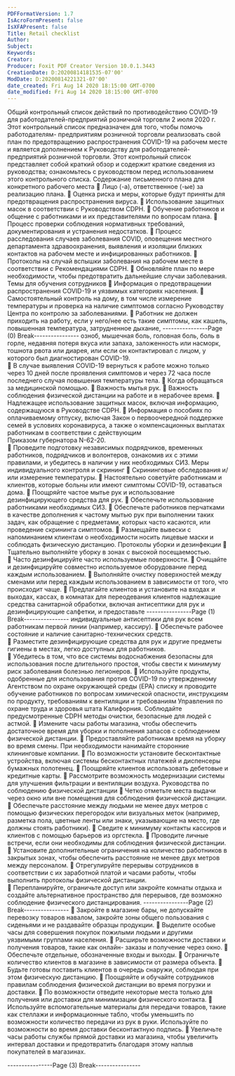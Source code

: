 ```yaml
---
PDFFormatVersion: 1.7
IsAcroFormPresent: false
IsXFAPresent: false
Title: Retail checklist
Author: 
Subject: 
Keywords: 
Creator: 
Producer: Foxit PDF Creator Version 10.0.1.3443
CreationDate: D:20200814181535-07'00'
ModDate: D:20200814221321-07'00'
date_created: Fri Aug 14 2020 18:15:00 GMT-0700
date_modified: Fri Aug 14 2020 18:15:00 GMT-0700
---
```

Общий контрольный список действий по 
противодействию COVID-19 
для работодателей-предприятий розничной торговли 
2 июля 2020 г. 
Этот контрольный список предназначен для того, чтобы помочь работодателям-
предприятиям розничной торговли реализовать свой план по предотвращению 
распространения COVID-19 на рабочем месте и является дополнением к Руководству для 
работодателей-предприятий розничной торговли. Этот контрольный список представляет 
собой краткий обзор и содержит краткие сведения из руководства; ознакомьтесь с 
руководством перед использованием этого контрольного списка. 
Содержание письменного плана для 
конкретного рабочего места 
 Лицо (-а), ответственное (-ые) за реализацию плана. 
 Оценка риска и меры, которые будут приняты для предотвращения 
распространения вируса. 
 Использование защитных масок в соответствии с Руководством CDPH. 
 Обучение работников и общение с работниками и их представителями по 
вопросам плана. 
 Процесс проверки соблюдения нормативных требований, документирования 
и устранения недостатков. 
 Процесс расследования случаев заболевания COVID, оповещения местного 
департамента здравоохранения, выявления и изоляции близких контактов на 
рабочем месте и инфицированных работников. 
 Протоколы на случай вспышки заболевания на рабочем месте в 
соответствии с Рекомендациями CDPH. 
 Обновляйте план по мере необходимости, чтобы предотвратить дальнейшие 
случаи заболевания. 
Темы для обучения сотрудников 
 Информация о предотвращении распространения COVID-19 и уязвимых 
категориях населения. 
 Самостоятельный контроль на дому, в том числе измерение температуры и 
проверка на наличие симптомов согласно Руководству Центра по контролю 
за заболеваниями. 
 Работник не должен приходить на работу, если у него/нее есть такие 
симптомы, как кашель, повышенная температура, затрудненное дыхание, 
----------------Page (0) Break----------------
озноб, мышечная боль, головная боль, боль в горле, недавняя потеря вкуса 
или запаха, заложенность или насморк, тошнота рвота или диарея, или если 
он контактировал с лицом, у которого был диагностирован COVID-19.  
 В случае выявления COVID-19 вернуться к работе можно только через 10 дней 
после проявления симптомов и через 72 часа после последнего случая 
повышения температуры тела. 
 Когда обращаться за медицинской помощью. 
 Важность мытья рук. 
 Важность соблюдения физической дистанции на работе и в нерабочее 
время. 
 Надлежащее использование защитных масок, включая информацию, 
содержащуюся в Руководстве CDPH. 
 Информация о пособиях по оплачиваемому отпуску, включая Закон о 
первоочередной поддержке семей в условиях коронавируса,  а также о 
компенсационных выплатах работникам в соответствии с действующим  
Приказом губернатора N-62-20.  
 Проведите подготовку независимых подрядчиков, временных работников, 
подрядчиков и волонтеров, ознакомив их с этими правилами, и убедитесь в 
наличии у них необходимых СИЗ. 
Меры индивидуального контроля и скрининг 
 Скрининговые обследования и/или измерение температуры. 
 Настоятельно советуйте работникам и клиентов, которые больны или имеют 
симптомы COVID-19, оставаться дома. 
 Поощряйте частое мытье рук и использование дезинфицирующего средства 
для рук. 
 Обеспечьте использование работниками необходимых СИЗ. 
 Обеспечьте работников перчатками в качестве дополнения к частому мытью 
рук при выполнении таких задач, как обращение с предметами, которых 
часто касаются, или проведение скрининга симптомов. 
  Размещайте вывески с напоминанием клиентам о необходимости носить 
лицевые маски и соблюдать физическую дистанцию. 
Протоколы уборки и дезинфекции 
 Тщательно выполняйте уборку в зонах с высокой посещаемостью.  
 Часто дезинфицируйте часто используемые поверхности. 
 Очищайте и дезинфицируйте совместно используемое оборудование 
перед каждым использованием. 
 Выполняйте очистку поверхностей между сменами или перед каждым 
использованием в зависимости от того, что происходит чаще. 
 Предлагайте клиентов и установите на входах и выходах, кассах, в комнатах 
для переодевания клиентов надлежащие средства санитарной обработки, 
включая антисептики для рук и дезинфицирующие салфетки, и предоставьте 
----------------Page (1) Break----------------
индивидуальные антисептики для рук всем работникам первой линии 
(например, кассиру). 
 Обеспечьте рабочее состояние и наличие санитарно-технических средств.  
 Разместите дезинфицирующие средства для рук и другие предметы гигиены 
в местах, легко доступных для работников.  
 Убедитесь в том, что все системы водоснабжения безопасны для 
использования после длительного простоя, чтобы свести к минимуму риск 
заболевания болезнью легионеров. 
 Используйте продукты, одобренные для использования против COVID-19 по 
утвержденному Агентством по охране окружающей среды (EPA) списку и 
проводите обучение работников по вопросам химической опасности, 
инструкциям по продукту, требованиям к вентиляции и требованиям 
Управления по охране труда и здоровья штата Калифорния. Соблюдайте 
предусмотренные CDPH методы очистки, безопасные для людей с астмой. 
 Измените часы работы магазина, чтобы обеспечить достаточное время для 
уборки и пополнения запасов с соблюдением физической дистанции. 
 Предоставляйте работникам время на уборку во время смены. При 
необходимости нанимайте сторонние клининговые компании. 
 По возможности установите бесконтактные устройства, включая системы 
бесконтактных платежей и диспенсеры бумажных полотенец. 
 Поощряйте клиентов использовать дебетовые и кредитные карты. 
 Рассмотрите возможность модернизации системы для улучшения 
фильтрации и вентиляции воздуха. 
Руководства по соблюдению физической 
дистанции 
 Четко отметьте места выдачи через окно или вне помещения для соблюдения 
физической дистанции. 
 Обеспечьте расстояние между людьми не менее двух метров с помощью 
физических перегородок или визуальных меток (например, разметка пола, 
цветные ленты или знаки, указывающие на место, где должны стоять 
работники). 
 Сведите к минимуму контакты кассиров и клиентов с помощью барьеров из 
оргстекла. 
 Проводите личные встречи, если они необходимы для соблюдения 
физической дистанции. 
 Установите дополнительные ограничения на количество работников в 
закрытых зонах, чтобы обеспечить расстояние не менее двух метров между 
персоналом. 
 Отрегулируйте перерывы сотрудников в соответствии с их заработной платой 
и часами работы, чтобы выполнить протоколы физической дистанции.  
 Перепланируйте, ограничьте доступ или закройте комнаты отдыха и создайте 
альтернативное пространство для перерывов, где возможно соблюдение 
физического дистанцирования. 
----------------Page (2) Break----------------
 Закройте в магазине бары, не допускайте перевозку товаров навалом, 
закройте зоны общего пользования с сиденьями и не раздавайте образцы 
продукции. 
 Выделите особые часы для совершения покупок пожилыми людьми и 
другими уязвимыми группами населения. 
 Расширьте возможности доставки и получения товаров, такие как онлайн-
заказы и получение через окно. 
 Обеспечьте отдельные, обозначенные входы и выходы. 
 Ограничьте количество клиентов в магазине в зависимости от размера 
объекта. 
 Будьте готовы поставить клиентов в очередь снаружи, соблюдая при этом 
физическую дистанцию. 
 Поощряйте и обучайте сотрудников правилам соблюдения физической 
дистанции во время погрузки и доставки. 
 По возможности отведите некоторые места только для получения или 
доставки для минимизации физического контакта. 
 Используйте вспомогательные материалы для передачи товаров, такие как 
стеллажи и информационные табло, чтобы уменьшить по возможности 
количество передачи из рук в руки. Используйте по возможности во время 
доставки бесконтактную подпись. 
 Увеличьте часы работы службы прямой доставки из магазина, чтобы 
увеличить интервал доставки и предотвратить благодаря этому наплыв 
покупателей в магазинах. 
 
 
----------------Page (3) Break----------------
